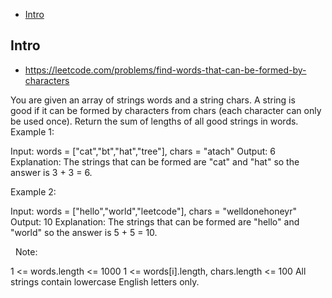 - [Intro](#intro)

## Intro

- https://leetcode.com/problems/find-words-that-can-be-formed-by-characters

You are given an array of strings words and a string chars.
A string is good if it can be formed by characters from chars (each character can only be used once).
Return the sum of lengths of all good strings in words.
 
Example 1:

Input: words = ["cat","bt","hat","tree"], chars = "atach"
Output: 6
Explanation: 
The strings that can be formed are "cat" and "hat" so the answer is 3 + 3 = 6.

Example 2:

Input: words = ["hello","world","leetcode"], chars = "welldonehoneyr"
Output: 10
Explanation: 
The strings that can be formed are "hello" and "world" so the answer is 5 + 5 = 10.

 
Note:

1 <= words.length <= 1000
1 <= words[i].length, chars.length <= 100
All strings contain lowercase English letters only.
